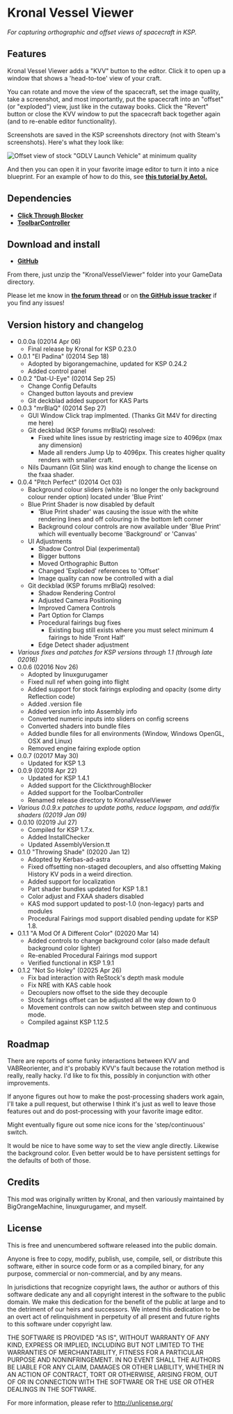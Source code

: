 # Kronal Vessel Viewer

*For capturing orthographic and offset views of spacecraft in KSP.*

## Features

Kronal Vessel Viewer adds a "KVV" button to the editor.  Click it to open up a window that shows a 'head-to-toe' view of your craft.

You can rotate and move the view of the spacecraft, set the image quality, take a screenshot, and most importantly, put the spacecraft into an "offset" (or "exploded") view, just like in the cutaway books.  Click the "Revert" button or close the KVV window to put the spacecraft back together again (and to re-enable editor functionality).

Screenshots are saved in the KSP screenshots directory (not with Steam's screenshots). Here's what they look like:

![Offset view of stock "GDLV Launch Vehicle" at minimum quality](https://raw.githubusercontent.com/Kerbas-ad-astra/KronalVesselViewer/master/front_GDLV3_1.png)

And then you can open it in your favorite image editor to turn it into a nice blueprint.  For an example of how to do this, see [**this tutorial by Aetol.**](https://imgur.com/a/jvgzyz4)

## Dependencies

- [**Click Through Blocker**](https://forum.kerbalspaceprogram.com/index.php?/topic/170747-141-click-through-blocker/)
- [**ToolbarController**](https://forum.kerbalspaceprogram.com/index.php?/topic/169509-112x-toolbar-controller-for-modders/)

## Download and install

- [**GitHub**](https://github.com/Kerbas-ad-astra/KronalVesselViewer/releases)

From there, just unzip the "KronalVesselViewer" folder into your GameData directory.

Please let me know in [**the forum thread**](https://forum.kerbalspaceprogram.com/index.php?/topic/190989-18x-kronal-vessel-viewer-kvv-010-throwing-shade-02020-jan-12/) or on [**the GitHub issue tracker**](https://github.com/Kerbas-ad-astra/KronalVesselViewer/issues) if you find any issues!

## Version history and changelog

- 0.0.0a (02014 Apr 06)
	- Final release by Kronal for KSP 0.23.0
- 0.0.1 "El Padina" (02014 Sep 18)
	- Adopted by bigorangemachine, updated for KSP 0.24.2
	- Added control panel
- 0.0.2 "Dat-U-Eye" (02014 Sep 25)
	- Change Config Defaults
	- Changed button layouts and preview
	- Git deckblad added support for KAS Parts
- 0.0.3 "mrBlaQ" (02014 Sep 27)
	- GUI Window Click trap implmented. (Thanks Git M4V for directing me here)
	- Git deckblad (KSP forums mrBlaQ) resolved:
		- Fixed white lines issue by restricting image size to 4096px (max any dimension)
		- Made all renders Jump Up to 4096px. This creates higher quality renders with smaller craft.
	- Nils Daumann (Git Slin) was kind enough to change the license on the fxaa shader.
- 0.0.4 "Pitch Perfect" (02014 Oct 03)
	- Background colour sliders (white is no longer the only background colour render option) located under 'Blue Print'
	- Blue Print Shader is now disabled by default
		- 'Blue Print shader' was causing the issue with the white rendering lines and off colouring in the bottom left corner
		- Background colour controls are now available under 'Blue Print' which will eventually become 'Background' or 'Canvas'
	- UI Adjustments
		- Shadow Control Dial (experimental)
		- Bigger buttons
		- Moved Orthographic Button
		- Changed 'Exploded' references to 'Offset'
		- Image quality can now be controlled with a dial
	- Git deckblad (KSP forums mrBlaQ) resolved:
		- Shadow Rendering Control
		- Adjusted Camera Positioning
		- Improved Camera Controls
		- Part Option for Clamps
		- Procedural fairings bug fixes
			- Existing bug still exists where you must select minimum 4 fairings to hide 'Front Half'
		- Edge Detect shader adjustment
- *Various fixes and patches for KSP versions through 1.1 (through late 02016)*
- 0.0.6 (02016 Nov 26)
	- Adopted by linuxgurugamer
	- Fixed null ref when going into flight
	- Added support for stock fairings exploding and opacity (some dirty Reflection code)
	- Added .version file
	- Added version info into Assembly info
	- Converted numeric inputs into sliders on config screens
	- Converted shaders into bundle files
	- Added bundle files for all environments (Window, Windows OpenGL, OSX and Linux)
	- Removed engine fairing explode option
- 0.0.7 (02017 May 30)
	- Updated for KSP 1.3
- 0.0.9 (02018 Apr 22)
	- Updated for KSP 1.4.1
	- Added support for the ClickthroughBlocker
	- Added support for the ToolbarController
	- Renamed release directory to KronalVesselViewer
- *Various 0.0.9.x patches to update paths, reduce logspam, and add/fix shaders (02019 Jan 09)*
- 0.0.10 (02019 Jul 27)
	- Compiled for KSP 1.7.x.
	- Added InstallChecker
	- Updated AssemblyVersion.tt
- 0.1.0 "Throwing Shade" (02020 Jan 12)
	- Adopted by Kerbas-ad-astra
	- Fixed offsetting non-staged decouplers, and also offsetting Making History KV pods in a weird direction.
	- Added support for localization
	- Part shader bundles updated for KSP 1.8.1
	- Color adjust and FXAA shaders disabled
	- KAS mod support updated to post-1.0 (non-legacy) parts and modules
	- Procedural Fairings mod support disabled pending update for KSP 1.8.
- 0.1.1 "A Mod Of A Different Color" (02020 Mar 14)
	- Added controls to change background color (also made default background color lighter)
	- Re-enabled Procedural Fairings mod support
	- Verified functional in KSP 1.9.1
- 0.1.2 "Not So Holey" (02025 Apr 26)
	- Fix bad interaction with ReStock's depth mask module
	- Fix NRE with KAS cable hook
	- Decouplers now offset to the side they decouple
	- Stock fairings offset can be adjusted all the way down to 0
	- Movement controls can now switch between step and continuous mode.
	- Compiled against KSP 1.12.5

## Roadmap

There are reports of some funky interactions between KVV and VABReorienter, and it's probably KVV's fault because the rotation method is really, really hacky.  I'd like to fix this, possibly in conjunction with other improvements.

If anyone figures out how to make the post-processing shaders work again, I'll take a pull request, but otherwise I think it's just as well to leave those features out and do post-processing with your favorite image editor.

Might eventually figure out some nice icons for the 'step/continuous' switch.

It would be nice to have some way to set the view angle directly.  Likewise the background color.  Even better would be to have persistent settings for the defaults of both of those.

## Credits

This mod was originally written by Kronal, and then variously maintained by BigOrangeMachine, linuxgurugamer, and myself.

## License

This is free and unencumbered software released into the public domain.

Anyone is free to copy, modify, publish, use, compile, sell, or distribute this software, either in source code form or as a compiled binary, for any purpose, commercial or non-commercial, and by any means.

In jurisdictions that recognize copyright laws, the author or authors of this software dedicate any and all copyright interest in the software to the public domain. We make this dedication for the benefit of the public at large and to the detriment of our heirs and successors. We intend this dedication to be an overt act of relinquishment in perpetuity of all present and future rights to this software under copyright law.

THE SOFTWARE IS PROVIDED "AS IS", WITHOUT WARRANTY OF ANY KIND, EXPRESS OR IMPLIED, INCLUDING BUT NOT LIMITED TO THE WARRANTIES OF MERCHANTABILITY, FITNESS FOR A PARTICULAR PURPOSE AND NONINFRINGEMENT. IN NO EVENT SHALL THE AUTHORS BE LIABLE FOR ANY CLAIM, DAMAGES OR OTHER LIABILITY, WHETHER IN AN ACTION OF CONTRACT, TORT OR OTHERWISE, ARISING FROM, OUT OF OR IN CONNECTION WITH THE SOFTWARE OR THE USE OR OTHER DEALINGS IN THE SOFTWARE.

For more information, please refer to <http://unlicense.org/>
